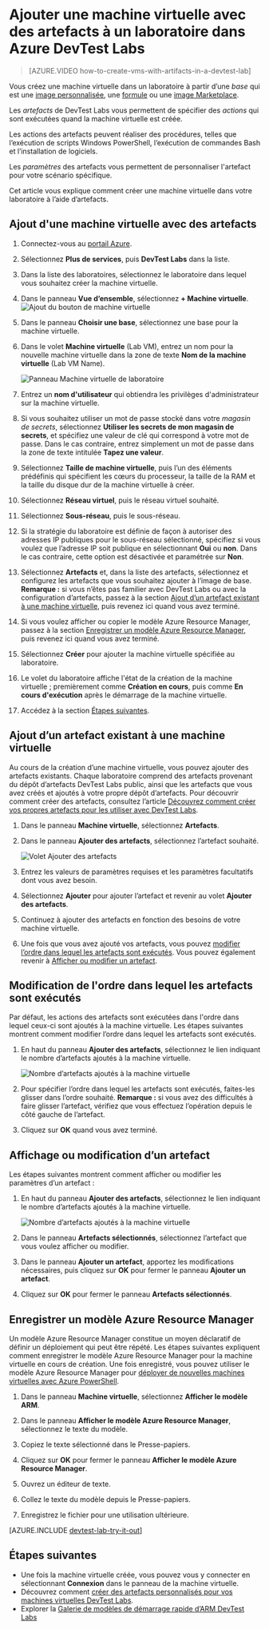 <properties
	pageTitle="Ajouter une machine virtuelle avec des artefacts à un laboratoire dans Azure DevTest Labs | Microsoft Azure"
	description="Découvrez comment ajouter une machine virtuelle avec des artefacts dans Azure DevTest Labs"
	services="devtest-lab,virtual-machines"
	documentationCenter="na"
	authors="tomarcher"
	manager="douge"
	editor=""/>

<tags
	ms.service="devtest-lab"
	ms.workload="na"
	ms.tgt_pltfrm="na"
	ms.devlang="na"
	ms.topic="article"
	ms.date="08/30/2016"
	ms.author="tarcher"/>

# Ajouter une machine virtuelle avec des artefacts à un laboratoire dans Azure DevTest Labs

> [AZURE.VIDEO how-to-create-vms-with-artifacts-in-a-devtest-lab]

Vous créez une machine virtuelle dans un laboratoire à partir d’une *base* qui est une [image personnalisée](./devtest-lab-create-template.md), une [formule](./devtest-lab-manage-formulas.md) ou une [image Marketplace](./devtest-lab-configure-marketplace-images.md).

Les *artefacts* de DevTest Labs vous permettent de spécifier des *actions* qui sont exécutées quand la machine virtuelle est créée.

Les actions des artefacts peuvent réaliser des procédures, telles que l’exécution de scripts Windows PowerShell, l’exécution de commandes Bash et l’installation de logiciels.

Les *paramètres* des artefacts vous permettent de personnaliser l'artefact pour votre scénario spécifique.

Cet article vous explique comment créer une machine virtuelle dans votre laboratoire à l’aide d’artefacts.

## Ajout d'une machine virtuelle avec des artefacts

1. Connectez-vous au [portail Azure](http://go.microsoft.com/fwlink/p/?LinkID=525040).

1. Sélectionnez **Plus de services**, puis **DevTest Labs** dans la liste.

1. Dans la liste des laboratoires, sélectionnez le laboratoire dans lequel vous souhaitez créer la machine virtuelle.

1. Dans le panneau **Vue d’ensemble**, sélectionnez **+ Machine virtuelle**. ![Ajout du bouton de machine virtuelle](./media/devtest-lab-add-vm-with-artifacts/devtestlab-home-blade-add-vm.png)

1. Dans le panneau **Choisir une base**, sélectionnez une base pour la machine virtuelle.

1. Dans le volet **Machine virtuelle** (Lab VM), entrez un nom pour la nouvelle machine virtuelle dans la zone de texte **Nom de la machine virtuelle** (Lab VM Name).

	![Panneau Machine virtuelle de laboratoire](./media/devtest-lab-add-vm-with-artifacts/devtestlab-lab-vm-blade.png)

1. Entrez un **nom d'utilisateur** qui obtiendra les privilèges d'administrateur sur la machine virtuelle.

1. Si vous souhaitez utiliser un mot de passe stocké dans votre *magasin de secrets*, sélectionnez **Utiliser les secrets de mon magasin de secrets**, et spécifiez une valeur de clé qui correspond à votre mot de passe. Dans le cas contraire, entrez simplement un mot de passe dans la zone de texte intitulée **Tapez une valeur**.
 
1. Sélectionnez **Taille de machine virtuelle**, puis l’un des éléments prédéfinis qui spécifient les cœurs du processeur, la taille de la RAM et la taille du disque dur de la machine virtuelle à créer.

1. Sélectionnez **Réseau virtuel**, puis le réseau virtuel souhaité.

1. Sélectionnez **Sous-réseau**, puis le sous-réseau.

1. Si la stratégie du laboratoire est définie de façon à autoriser des adresses IP publiques pour le sous-réseau sélectionné, spécifiez si vous voulez que l’adresse IP soit publique en sélectionnant **Oui** ou **non**. Dans le cas contraire, cette option est désactivée et paramétrée sur **Non**.

1. Sélectionnez **Artefacts** et, dans la liste des artefacts, sélectionnez et configurez les artefacts que vous souhaitez ajouter à l’image de base. **Remarque :** si vous n’êtes pas familier avec DevTest Labs ou avec la configuration d’artefacts, passez à la section [Ajout d’un artefact existant à une machine virtuelle](#add-an-existing-artifact-to-a-vm), puis revenez ici quand vous avez terminé.

1. Si vous voulez afficher ou copier le modèle Azure Resource Manager, passez à la section [Enregistrer un modèle Azure Resource Manager](#save-arm-template), puis revenez ici quand vous avez terminé.

1. Sélectionnez **Créer** pour ajouter la machine virtuelle spécifiée au laboratoire.

1. Le volet du laboratoire affiche l'état de la création de la machine virtuelle ; premièrement comme **Création en cours**, puis comme **En cours d'exécution** après le démarrage de la machine virtuelle.

1. Accédez à la section [Étapes suivantes](#next-steps).

## Ajout d’un artefact existant à une machine virtuelle

Au cours de la création d’une machine virtuelle, vous pouvez ajouter des artefacts existants. Chaque laboratoire comprend des artefacts provenant du dépôt d’artefacts DevTest Labs public, ainsi que les artefacts que vous avez créés et ajoutés à votre propre dépôt d’artefacts. Pour découvrir comment créer des artefacts, consultez l’article [Découvrez comment créer vos propres artefacts pour les utiliser avec DevTest Labs](devtest-lab-artifact-author.md).

1. Dans le panneau **Machine virtuelle**, sélectionnez **Artefacts**.

1. Dans le panneau **Ajouter des artefacts**, sélectionnez l’artefact souhaité.

	![Volet Ajouter des artefacts](./media/devtest-lab-add-vm-with-artifacts/devtestlab-add-artifact-blade.png)

1. Entrez les valeurs de paramètres requises et les paramètres facultatifs dont vous avez besoin.

1. Sélectionnez **Ajouter** pour ajouter l’artefact et revenir au volet **Ajouter des artefacts**.

1. Continuez à ajouter des artefacts en fonction des besoins de votre machine virtuelle.

1. Une fois que vous avez ajouté vos artefacts, vous pouvez [modifier l’ordre dans lequel les artefacts sont exécutés](#change-the-order-in-which-artifacts-are-run). Vous pouvez également revenir à [Afficher ou modifier un artefact](#view-or-modify-an-artifact).

## Modification de l'ordre dans lequel les artefacts sont exécutés

Par défaut, les actions des artefacts sont exécutées dans l'ordre dans lequel ceux-ci sont ajoutés à la machine virtuelle. Les étapes suivantes montrent comment modifier l’ordre dans lequel les artefacts sont exécutés.

1. En haut du panneau **Ajouter des artefacts**, sélectionnez le lien indiquant le nombre d’artefacts ajoutés à la machine virtuelle.

    ![Nombre d’artefacts ajoutés à la machine virtuelle](./media/devtest-lab-add-vm-with-artifacts/devtestlab-add-artifacts-blade-selected-artifacts.png)

1. Pour spécifier l’ordre dans lequel les artefacts sont exécutés, faites-les glisser dans l’ordre souhaité. **Remarque :** si vous avez des difficultés à faire glisser l’artefact, vérifiez que vous effectuez l’opération depuis le côté gauche de l’artefact.

1. Cliquez sur **OK** quand vous avez terminé.

## Affichage ou modification d’un artefact

Les étapes suivantes montrent comment afficher ou modifier les paramètres d’un artefact :

1. En haut du panneau **Ajouter des artefacts**, sélectionnez le lien indiquant le nombre d’artefacts ajoutés à la machine virtuelle.

    ![Nombre d’artefacts ajoutés à la machine virtuelle](./media/devtest-lab-add-vm-with-artifacts/devtestlab-add-artifacts-blade-selected-artifacts.png)

1. Dans le panneau **Artefacts sélectionnés**, sélectionnez l’artefact que vous voulez afficher ou modifier.

1. Dans le panneau **Ajouter un artefact**, apportez les modifications nécessaires, puis cliquez sur **OK** pour fermer le panneau **Ajouter un artefact**.

1. Cliquez sur **OK** pour fermer le panneau **Artefacts sélectionnés**.

## Enregistrer un modèle Azure Resource Manager

Un modèle Azure Resource Manager constitue un moyen déclaratif de définir un déploiement qui peut être répété. Les étapes suivantes expliquent comment enregistrer le modèle Azure Resource Manager pour la machine virtuelle en cours de création. Une fois enregistré, vous pouvez utiliser le modèle Azure Resource Manager pour [déployer de nouvelles machines virtuelles avec Azure PowerShell](../resource-group-overview.md#template-deployment).

1. Dans le panneau **Machine virtuelle**, sélectionnez **Afficher le modèle ARM**.

1. Dans le panneau **Afficher le modèle Azure Resource Manager**, sélectionnez le texte du modèle.

1. Copiez le texte sélectionné dans le Presse-papiers.

1. Cliquez sur **OK** pour fermer le panneau **Afficher le modèle Azure Resource Manager**.

1. Ouvrez un éditeur de texte.

1. Collez le texte du modèle depuis le Presse-papiers.

1. Enregistrez le fichier pour une utilisation ultérieure.

[AZURE.INCLUDE [devtest-lab-try-it-out](../../includes/devtest-lab-try-it-out.md)]

## Étapes suivantes

- Une fois la machine virtuelle créée, vous pouvez vous y connecter en sélectionnant **Connexion** dans le panneau de la machine virtuelle.
- Découvrez comment [créer des artefacts personnalisés pour vos machines virtuelles DevTest Labs](devtest-lab-artifact-author.md).
- Explorer la [Galerie de modèles de démarrage rapide d’ARM DevTest Labs](https://github.com/Azure/azure-devtestlab/tree/master/ARMTemplates)

<!---HONumber=AcomDC_0907_2016-->